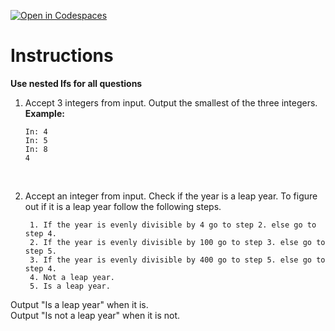 [![Open in Codespaces](https://classroom.github.com/assets/launch-codespace-2972f46106e565e64193e422d61a12cf1da4916b45550586e14ef0a7c637dd04.svg)](https://classroom.github.com/open-in-codespaces?assignment_repo_id=16677545)
# Instructions  

**Use nested Ifs for all questions**

1.  Accept 3 integers from input.
Output the smallest of the three integers.</br>
**Example:**</br>

		In: 4
		In: 5
		In: 8
		4

</br>

2. Accept an integer from input. 
Check if the year is a leap year. To figure out if it is a leap year follow the following steps.</br>

		1. If the year is evenly divisible by 4 go to step 2. else go to step 4.
		2. If the year is evenly divisible by 100 go to step 3. else go to step 5.
		3. If the year is evenly divisible by 400 go to step 5. else go to step 4.
		4. Not a leap year.
		5. Is a leap year.

Output "Is a leap year" when it is.</br>
Output "Is not a leap year" when it is not.
